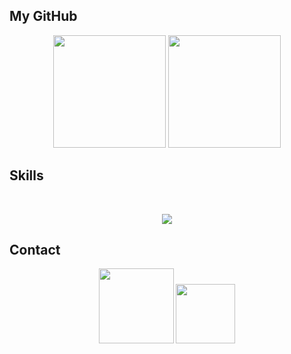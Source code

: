 ## My GitHub
<div align="center">
    <img height="180em" src="https://github-readme-streak-stats.herokuapp.com?user=Igorrosiak&theme=black-ice&hide_border=true)](https://git.io/streak-stats" />
   <img height="180em" src="https://github-readme-stats.vercel.app/api/top-langs/?username=Igorrosiak&layout=compact&langs_count=7&theme=dark"/>
</div>

## Skills
<div align="center" style="display: inline_block"><br>
   <p align="center">
      <a href="#">
         <img src="https://skillicons.dev/icons?i=ts,js,react,nextjs,vue,tailwind,bootstrap,styledcomponents,sass,css,html,nodejs,express,nestjs,java,spring,mongodb,postgres,mysql,docker,aws,gcp,firebase,jenkins,git,postman,webpack&perline=9" />
      </a>
   </p>
</div>

## Contact
<div align="center"> 
   <a href="https://www.linkedin.com/in/igor-rosiak/" target="_blank"><img width="120" src="https://img.shields.io/badge/-LinkedIn-%230077B5?style=for-the-badge&logo=linkedin&logoColor=white"></a> 
   <a href="mailto:igorluizbelterrosiak@gmail.com" target="_blank"><img width="95" src="https://img.shields.io/badge/Gmail-D14836?style=for-the-badge&logo=gmail&logoColor=white" target="_blank"></a> 
</div>
